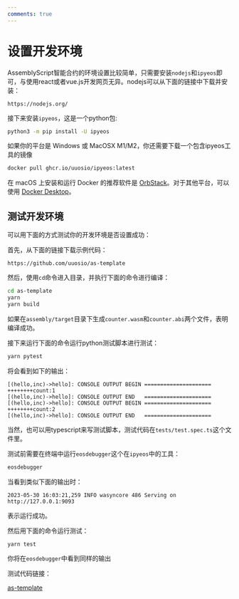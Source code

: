 ```yaml
---
comments: true
---
```


# 设置开发环境

AssemblyScript智能合约的环境设置比较简单，只需要安装`nodejs`和`ipyeos`即可，与使用react或者vue.js开发网页无异。nodejs可以从下面的链接中下载并安装：

```
https://nodejs.org/
```

接下来安装`ipyeos`，这是一个python包:

```bash
python3 -m pip install -U ipyeos
```

如果你的平台是 Windows 或 MacOSX M1/M2，你还需要下载一个包含ipyeos工具的镜像

```bash
docker pull ghcr.io/uuosio/ipyeos:latest
```

在 macOS 上安装和运行 Docker 的推荐软件是 [OrbStack](https://orbstack.dev/download)。对于其他平台，可以使用 [Docker Desktop](https://www.docker.com/products/docker-desktop)。

## 测试开发环境

可以用下面的方式测试你的开发环境是否设置成功：

首先，从下面的链接下载示例代码：

```
https://github.com/uuosio/as-template
```


然后，使用`cd`命令进入目录，并执行下面的命令进行编译：

```bash
cd as-template
yarn
yarn build
```

如果在`assembly/target`目录下生成`counter.wasm`和`counter.abi`两个文件，表明编译成功。

接下来运行下面的命令运行python测试脚本进行测试：

```bash
yarn pytest
```

将会看到如下的输出：

```
[(hello,inc)->hello]: CONSOLE OUTPUT BEGIN =====================
++++++++count:1
[(hello,inc)->hello]: CONSOLE OUTPUT END   =====================
[(hello,inc)->hello]: CONSOLE OUTPUT BEGIN =====================
++++++++count:2
[(hello,inc)->hello]: CONSOLE OUTPUT END   =====================
```

当然，也可以用typescript来写测试脚本，测试代码在`tests/test.spec.ts`这个文件里。

测试前需要在终端中运行`eosdebugger`这个在`ipyeos`中的工具：

```bash
eosdebugger
```

当看到类似下面的输出时：
```
2023-05-30 16:03:21,259 INFO wasyncore 486 Serving on http://127.0.0.1:9093
```

表示运行成功。

然后用下面的命令运行测试：

```bash
yarn test
```

你将在`eosdebugger`中看到同样的输出


测试代码链接：

[as-template](https://github.com/uuosio/as-template)
